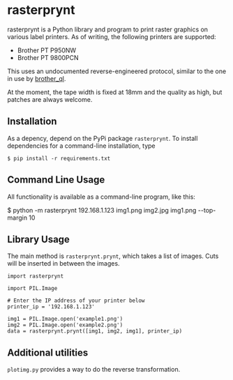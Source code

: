 # rasterprynt

rasterprynt is a Python library and program to print raster graphics on various label printers. As of writing, the following printers are supported:

- Brother PT P950NW
- Brother PT 9800PCN

This uses an undocumented reverse-engineered protocol, similar to the one in use by [brother_ql](https://github.com/pklaus/brother_ql/tree/master/brother_ql).

At the moment, the tape width is fixed at 18mm and the quality as high, but patches are always welcome.

## Installation

As a depency, depend on the PyPi package `rasterprynt`. To install dependencies for a command-line installation, type

    $ pip install -r requirements.txt

## Command Line Usage

All functionality is available as a command-line program, like this:

   $ python -m rasterprynt 192.168.1.123 img1.png img2.jpg img1.png --top-margin 10

## Library Usage

The main method is `rasterprynt.prynt`, which takes a list of images. Cuts will be inserted in between the images.

    import rasterprynt

    import PIL.Image

    # Enter the IP address of your printer below
    printer_ip = '192.168.1.123'

    img1 = PIL.Image.open('example1.png')
    img2 = PIL.Image.open('example2.png')
    data = rasterprynt.prynt([img1, img2, img1], printer_ip)

## Additional utilities

`plotimg.py` provides a way to do the reverse transformation.